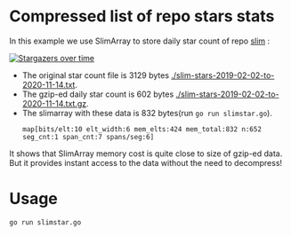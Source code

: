 # Compressed list of repo stars stats

In this example we use SlimArray to store daily star count of repo [slim](https://github.com/openacid/slim) :

[![Stargazers over time](https://starchart.cc/openacid/slim.svg)](https://starchart.cc/openacid/slim)

- The original star count file is 3129 bytes [./slim-stars-2019-02-02-to-2020-11-14.txt](./slim-stars-2019-02-02-to-2020-11-14.txt).
- The gzip-ed daily star count is 602 bytes [./slim-stars-2019-02-02-to-2020-11-14.txt.gz](./slim-stars-2019-02-02-to-2020-11-14.txt.gz).
- The slimarray with these data is 832 bytes(run `go run slimstar.go`).
    ```
    map[bits/elt:10 elt_width:6 mem_elts:424 mem_total:832 n:652 seg_cnt:1 span_cnt:7 spans/seg:6]
    ```

It shows that SlimArray memory cost is quite close to size of gzip-ed data.
But it provides instant access to the data without the need to decompress!


# Usage

```sh
go run slimstar.go
```

